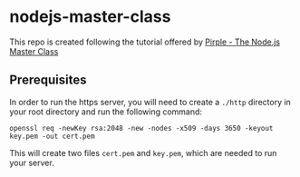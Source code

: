 # nodejs-master-class

This repo is created following the tutorial offered by [Pirple - The Node.js Master Class
](https://pirple.thinkific.com/courses/the-nodejs-master-class)

## Prerequisites

In order to run the https server, you will need to create a `./http` directory in your root directory and run the following command:

```
openssl req -newKey rsa:2048 -new -nodes -x509 -days 3650 -keyout key.pem -out cert.pem
```

This will create two files `cert.pem` and `key.pem`, which are needed to run your server.
